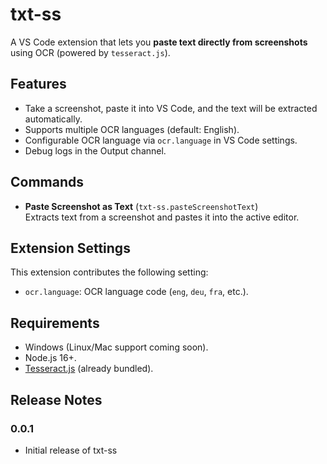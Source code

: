 # txt-ss

A VS Code extension that lets you **paste text directly from screenshots** using OCR (powered by `tesseract.js`).

## Features

- Take a screenshot, paste it into VS Code, and the text will be extracted automatically.
- Supports multiple OCR languages (default: English).
- Configurable OCR language via `ocr.language` in VS Code settings.
- Debug logs in the Output channel.

## Commands

- **Paste Screenshot as Text** (`txt-ss.pasteScreenshotText`)  
  Extracts text from a screenshot and pastes it into the active editor.

## Extension Settings

This extension contributes the following setting:

* `ocr.language`: OCR language code (`eng`, `deu`, `fra`, etc.).

## Requirements

- Windows (Linux/Mac support coming soon).
- Node.js 16+.
- [Tesseract.js](https://github.com/naptha/tesseract.js) (already bundled).

## Release Notes

### 0.0.1
- Initial release of txt-ss


